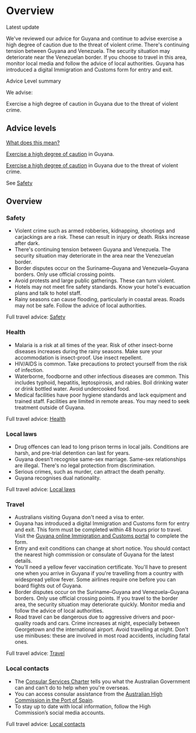 # Overview

Latest update

We've reviewed our advice for Guyana and continue to advise exercise a high degree of caution due to the threat of violent crime. There's continuing tension between Guyana and Venezuela. The security situation may deteriorate near the Venezuelan border. If you choose to travel in this area, monitor local media and follow the advice of local authorities. Guyana has introduced a digital Immigration and Customs form for entry and exit.

Advice Level summary

We advise:

Exercise a high degree of caution in Guyana due to the threat of violent crime.

## Advice levels

[What does this mean?](/before-you-go/travel-advice-explained/)

[Exercise a high degree of caution](https://www.smartraveller.gov.au/consular-services/travel-advice-explained#level2 ) in Guyana.

[Exercise a high degree of caution](https://www.smartraveller.gov.au/consular-services/travel-advice-explained#level2 ) in Guyana due to the threat of violent crime.

See [Safety](#safety)

## Overview

### Safety

* Violent crime such as armed robberies, kidnapping, shootings and carjackings are a risk. These can result in injury or death. Risks increase after dark.
* There's continuing tension between Guyana and Venezuela. The security situation may deteriorate in the area near the Venezuelan border.
* Border disputes occur on the Suriname–Guyana and Venezuela–Guyana borders. Only use official crossing points.
* Avoid protests and large public gatherings. These can turn violent.
* Hotels may not meet fire safety standards. Know your hotel's evacuation plans and talk to hotel staff.
* Rainy seasons can cause flooding, particularly in coastal areas. Roads may not be safe. Follow the advice of local authorities.

Full travel advice: [Safety](#safety)

### Health

* Malaria is a risk at all times of the year. Risk of other insect-borne diseases increases during the rainy seasons. Make sure your accommodation is insect-proof. Use insect repellent.
* HIV/AIDS is common. Take precautions to protect yourself from the risk of infection.
* Waterborne, foodborne and other infectious diseases are common. This includes typhoid, hepatitis, leptospirosis, and rabies. Boil drinking water or drink bottled water. Avoid undercooked food.
* Medical facilities have poor hygiene standards and lack equipment and trained staff. Facilities are limited in remote areas. You may need to seek treatment outside of Guyana.

Full travel advice: [Health](#health)

### Local laws

* Drug offences can lead to long prison terms in local jails. Conditions are harsh, and pre-trial detention can last for years.
* Guyana doesn't recognise same-sex marriage. Same-sex relationships are illegal. There's no legal protection from discrimination.
* Serious crimes, such as murder, can attract the death penalty.
* Guyana recognises dual nationality.

Full travel advice: [Local laws](#local-laws)

### Travel

* Australians visiting Guyana don't need a visa to enter.
* Guyana has introduced a digital Immigration and Customs form for entry and exit. This form must be completed within 48 hours prior to travel. Visit the [Guyana online Immigration and Customs portal](https://ed.gpf.gov.gy/#/) to complete the form.
* Entry and exit conditions can change at short notice. You should contact the nearest high commission or consulate of Guyana for the latest details.
* You'll need a yellow fever vaccination certificate. You'll have to present one when you arrive in Guyana if you're travelling from a country with widespread yellow fever. Some airlines require one before you can board flights out of Guyana.
* Border disputes occur on the Suriname–Guyana and Venezuela–Guyana borders. Only use official crossing points. If you travel to the border area, the security situation may deteriorate quickly. Monitor media and follow the advice of local authorities.
* Road travel can be dangerous due to aggressive drivers and poor-quality roads and cars. Crime increases at night, especially between Georgetown and the international airport. Avoid travelling at night. Don't use minibuses: these are involved in most road accidents, including fatal ones.

Full travel advice: [Travel](#travel)

### Local contacts

* The [Consular Services Charter](/consular-services/consular-services-charter "Consular Services Charter") tells you what the Australian Government can and can't do to help when you're overseas.
* You can access consular assistance from the [Australian High Commission in the Port of Spain](https://www.dfat.gov.au/about-us/our-locations/missions/Pages/australian-high-commission-trinidad-and-tobago).
* To stay up to date with local information, follow the High Commission’s social media accounts.

Full travel advice: [Local contacts](#local-contacts)